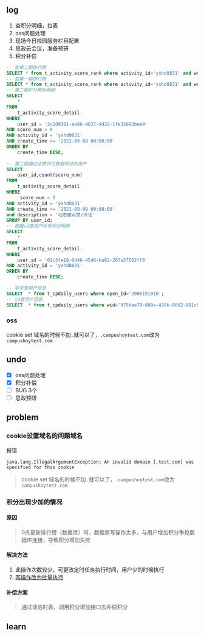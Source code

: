 ## log

1. 查积分明细，拉表
2. oss问题处理
3. 现场今日校园服务栏目配置
4. 思政云会议，准备预研
5. 积分补偿

```sql
-- 查第二期排行榜
SELECT * from t_activity_score_rank where activity_id='yxhd0831' and week2_score is not null ORDER BY week2_score desc;
-- 查第一期排行榜
SELECT * from t_activity_score_rank where activity_id='yxhd0831' and week1_score is not null ORDER BY week1_score desc;
-- 第二期积分增长明细
SELECT
	*
FROM
	t_activity_score_detail
WHERE
	user_id = '2c109381-aa86-4627-9d32-1fe35b93bea9'
AND score_num > 0
AND activity_id = 'yxhd0831'
AND create_time >= '2021-09-08 00:00:00'
ORDER BY
	create_time DESC;
	
-- 第二期通过点赞评论获取积分的用户
SELECT
	user_id,count(score_num)
FROM
	t_activity_score_detail
WHERE
	 score_num > 0
AND activity_id = 'yxhd0831'
AND create_time >= '2021-09-08 00:00:00'
and description = '动态被点赞/评论'
GROUP BY user_id;
-- 根据id查用户所有积分明细
SELECT
	*
FROM
	t_activity_score_detail
WHERE
	user_id = '01c5fe18-0d46-4546-ba82-267a37502ff8'
AND activity_id = 'yxhd0831'
ORDER BY
	create_time DESC;
```



```sql
-- 学号查用户信息
SELECT	* from t_cpdaily_users where open_Id='2006191010';
-- id查用户信息
SELECT	* from t_cpdaily_users where wid='975dae79-009a-439b-8662-001c80f4a45c';

```



### oss

cookie set 域名的时候不加`.`就可以了，`.campushoytest.com`改为`campushoytest.com`

## undo

- [x] oss问题处理
- [x] 积分补偿
- [ ] BUG 3个
- [ ] 思政预研

## problem

### cookie设置域名的问题域名

报错

```shell
java.lang.IllegalArgumentException: An invalid domain [.test.com] was specified for this cookie
```

> cookie set 域名的时候不加`.`就可以了，`.campushoytest.com`改为`campushoytest.com`

### 积分出现少加的情况

#### 原因

> 0点更新排行榜（数据库）时，数据库写操作太多，与用户增加积分争抢数据库连接，导致积分增加失败

#### 解决方法

1. 此操作次数较少，可更改定时任务执行时间，用户少的时候执行
2. [写操作改为批量执行](https://blog.csdn.net/u010253246/article/details/115752049)

#### 补偿方案

> 通过读临时表，调用积分增加接口去补偿积分

## learn

